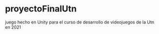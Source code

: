 # proyectoFinalUtn
 juego hecho en Unity para el curso de desarrollo de videojuegos de la Utn en 2021
